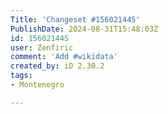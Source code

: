 ```yaml
---
Title: 'Changeset #156021445'
PublishDate: 2024-08-31T15:48:03Z
id: 156021445
user: Zenfiric
comment: 'Add #wikidata'
created_by: iD 2.30.2
tags:
- Montenegro

---
```

